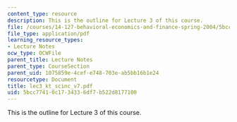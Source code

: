 ```yaml
---
content_type: resource
description: This is the outline for Lecture 3 of this course.
file: /courses/14-127-behavioral-economics-and-finance-spring-2004/5bcc77410c1734336df7b522d8177100_lec3_kt_scinc_v7.pdf
file_type: application/pdf
learning_resource_types:
- Lecture Notes
ocw_type: OCWFile
parent_title: Lecture Notes
parent_type: CourseSection
parent_uid: 1075859e-4cef-e748-703e-ab5bb16b1e24
resourcetype: Document
title: lec3_kt_scinc_v7.pdf
uid: 5bcc7741-0c17-3433-6df7-b522d8177100
---
```

This is the outline for Lecture 3 of this course.

